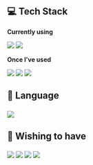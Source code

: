 ## 💻 Tech Stack
<p><strong>Currently using</strong></p>
    <div>
        <img src="https://img.shields.io/badge/C++-00599C?style=flat-square&logo=cplusplus&logoColor=white"> <img src="https://img.shields.io/badge/Unreal Engine-0E1128?style=flat-square&logo=unrealengine&logoColor=white">
    </div>

<p><strong>Once I've used</strong></p>
    <div>
        <img src="https://img.shields.io/badge/CSharp-512BD4?style=flat-square&logo=csharp&logoColor=white"> <img src="https://img.shields.io/badge/OpenGL-5586A4?style=flat-square&logo=opengl&logoColor=white"> <img src="https://img.shields.io/badge/Unity-000000?style=flat-square&logo=unity&logoColor=white">
    </div>


## 👀 Language
### <img src="https://img.shields.io/badge/Korean English Japanese-4285F4?style=flat-square&logo=googletranslate&logoColor=white">


## 💭 Wishing to have
### <img src="https://img.shields.io/badge/Nintendo Switch-E60012?style=flat-square&logo=nintendoswitch&logoColor=white"> <img src="https://img.shields.io/badge/Wii-8B8B8B?style=flat-square&logo=wii&logoColor=white"> <img src="https://img.shields.io/badge/Xbox-107C10?style=flat-square&logo=xbox&logoColor=white"> <img src="https://img.shields.io/badge/PS5-003791?style=flat-square&logo=playstation5&logoColor=white">
